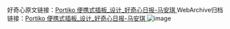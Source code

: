 好奇心原文链接：[Portiko 便携式插板_设计_好奇心日报-马安琪 ](https://www.qdaily.com/articles/10238.html)
WebArchive归档链接：[Portiko 便携式插板_设计_好奇心日报-马安琪 ](http://web.archive.org/web/20190623155901/https://www.qdaily.com/articles/10238.html)
![image](http://ww3.sinaimg.cn/large/007d5XDply1g3vvo1nwldj30u02aztph)
